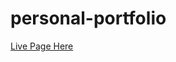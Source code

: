# personal-portfolio 

<a href="https://lufemas.github.io/personal-portfolio-temp/">Live Page Here</a>

